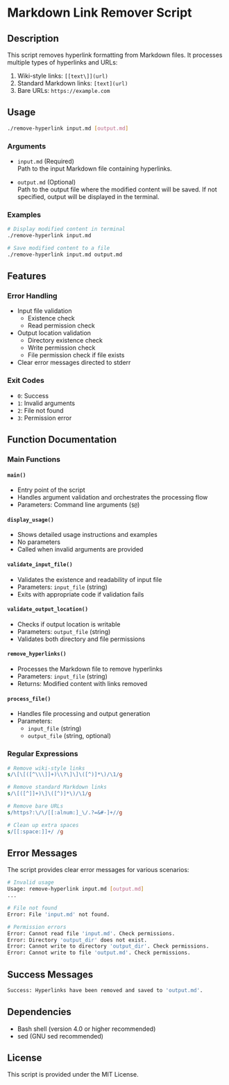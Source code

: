 # Markdown Link Remover Script

## Description
This script removes hyperlink formatting from Markdown files. It processes multiple types of hyperlinks and URLs:

1. Wiki-style links: `[[text\]](url)`
2. Standard Markdown links: `[text](url)`
3. Bare URLs: `https://example.com`

## Usage
```bash
./remove-hyperlink input.md [output.md]
```

### Arguments
- `input.md` (Required)  
  Path to the input Markdown file containing hyperlinks.
  
- `output.md` (Optional)  
  Path to the output file where the modified content will be saved.
  If not specified, output will be displayed in the terminal.

### Examples
```bash
# Display modified content in terminal
./remove-hyperlink input.md

# Save modified content to a file
./remove-hyperlink input.md output.md
```

## Features

### Error Handling
- Input file validation
  - Existence check
  - Read permission check
- Output location validation
  - Directory existence check
  - Write permission check
  - File permission check if file exists
- Clear error messages directed to stderr

### Exit Codes
- `0`: Success
- `1`: Invalid arguments
- `2`: File not found
- `3`: Permission error

## Function Documentation

### Main Functions

#### `main()`
- Entry point of the script
- Handles argument validation and orchestrates the processing flow
- Parameters: Command line arguments (`$@`)

#### `display_usage()`
- Shows detailed usage instructions and examples
- No parameters
- Called when invalid arguments are provided

#### `validate_input_file()`
- Validates the existence and readability of input file
- Parameters: `input_file` (string)
- Exits with appropriate code if validation fails

#### `validate_output_location()`
- Checks if output location is writable
- Parameters: `output_file` (string)
- Validates both directory and file permissions

#### `remove_hyperlinks()`
- Processes the Markdown file to remove hyperlinks
- Parameters: `input_file` (string)
- Returns: Modified content with links removed

#### `process_file()`
- Handles file processing and output generation
- Parameters: 
  - `input_file` (string)
  - `output_file` (string, optional)

### Regular Expressions

```sed
# Remove wiki-style links
s/\[\[([^\\\]]+)\\?\]\]\([^)]*\)/\1/g

# Remove standard Markdown links
s/\[([^]]+)\]\([^)]*\)/\1/g

# Remove bare URLs
s/https?:\/\/[[:alnum:]_\/.?=&#-]+//g

# Clean up extra spaces
s/[[:space:]]+/ /g
```

## Error Messages

The script provides clear error messages for various scenarios:

```bash
# Invalid usage
Usage: remove-hyperlink input.md [output.md]
...

# File not found
Error: File 'input.md' not found.

# Permission errors
Error: Cannot read file 'input.md'. Check permissions.
Error: Directory 'output_dir' does not exist.
Error: Cannot write to directory 'output_dir'. Check permissions.
Error: Cannot write to file 'output.md'. Check permissions.
```

## Success Messages

```bash
Success: Hyperlinks have been removed and saved to 'output.md'.
```

## Dependencies
- Bash shell (version 4.0 or higher recommended)
- sed (GNU sed recommended)

## License
This script is provided under the MIT License.
